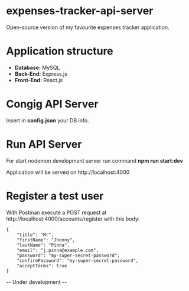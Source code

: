 # expenses-tracker-api-server
Open-source version of my favourite expenses tracker application.

# Application structure
- **Database:** MySQL
- **Back-End:** Express.js
- **Front-End:** React.js

# Congig API Server
Insert in **config.json** your DB info.

# Run API Server
For start nodemon development server run command **npm run start:dev**

Application will be served on http://localhost:4000

# Register a test user
With Postman execute a POST request at http://localhost:4000/accounts/register with this body:

```
{
    "title": "Mr",
    "firstName": "Jhonny",
    "lastName": "Pinna",
    "email": "j.pinna@example.com",
    "password": "my-super-secret-password",
    "confirmPassword": "my-super-secret-password",
    "acceptTerms": true
}
```

-- Under development --
